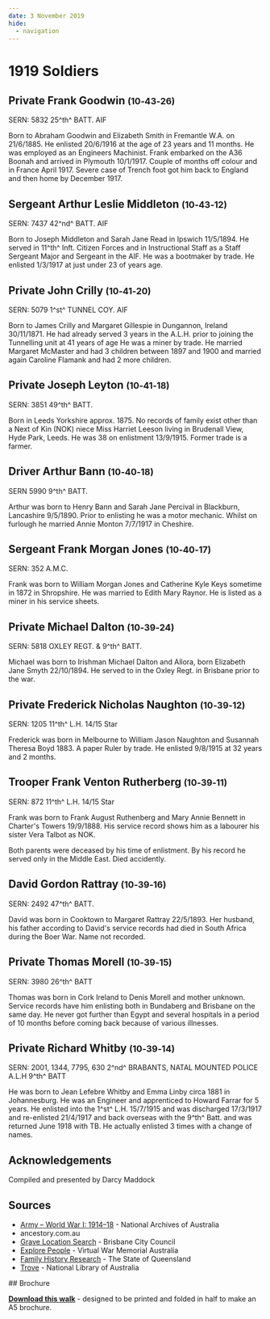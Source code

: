 ```yaml
---
date: 3 November 2019
hide:
  - navigation
---
```


# 1919 Soldiers 

<!-- why this title? -->

## Private Frank Goodwin <small>(10‑43‑26)</small>

SERN: 5832 25^th^ BATT. AIF

Born to Abraham Goodwin and Elizabeth Smith in Fremantle W.A. on 21/6/1885. He enlisted 20/6/1916 at the age of 23 years and  11 months.  He was employed as an Engineers Machinist. Frank embarked on the A36 Boonah and arrived in Plymouth 10/1/1917. Couple of months off colour and in France April 1917. Severe case of Trench foot got him back to England and then home by December 1917.

## Sergeant Arthur Leslie Middleton <small>(10‑43‑12)</small>

SERN: 7437 42^nd^ BATT. AIF

Born to Joseph Middleton and Sarah Jane Read in Ipswich 11/5/1894. He served in 11^th^ Inft. Citizen Forces and in Instructional Staff as a Staff Sergeant Major and 
Sergeant in the AIF. He was a bootmaker by trade. He enlisted 1/3/1917 at just under 23 of years age. 

## Private John Crilly <small>(10‑41‑20)</small>

SERN: 5079 1^st^ TUNNEL COY. AIF

Born to James Crilly and Margaret Gillespie in Dungannon, Ireland 30/11/1871. He had already served 3 years in the A.L.H. prior to joining the Tunnelling unit at 41 years of age He was a miner by trade. He married Margaret McMaster and had 3 children between 1897 and 1900 and married again Caroline Flamank and had 2 more children.

## Private Joseph Leyton <small>(10‑41‑18)</small>

SERN: 3851 49^th^ BATT.

Born in Leeds Yorkshire approx. 1875. No records of family exist other than a Next of Kin (NOK) niece Miss Harriet Leeson living in Brudenall View, Hyde Park, Leeds. He was 38 on enlistment 13/9/1915. Former trade is a farmer.

## Driver Arthur Bann <small>(10‑40‑18)</small>

SERN 5990 9^th^ BATT.

Arthur was born to Henry Bann and Sarah Jane Percival in Blackburn, Lancashire 9/5/1890. Prior to enlisting he was a motor mechanic. Whilst on furlough he married Annie Monton 7/7/1917 in Cheshire.

## Sergeant Frank Morgan Jones <small>(10‑40‑17)</small>

SERN: 352 A.M.C.

Frank was born to William Morgan Jones and Catherine Kyle Keys sometime in 1872 in
Shropshire. He was married to Edith Mary Raynor. He is listed as a miner in his service sheets.

## Private Michael Dalton <small>(10‑39‑24)</small>

SERN: 5818 OXLEY REGT. & 9^th^ BATT.

Michael was born to Irishman Michael Dalton and Allora, born Elizabeth Jane Smyth 22/10/1894. He  served to in the Oxley  Regt. in  Brisbane  prior  to the  war.

## Private Frederick Nicholas Naughton <small>(10‑39‑12)</small>

SERN: 1205 11^th^ L.H. 14/15 Star

Frederick was born in Melbourne to William Jason Naughton and Susannah Theresa Boyd 1883. A paper Ruler by trade. He enlisted 9/8/1915 at 32 years and 2 months.

## Trooper Frank Venton Rutherberg <small>(10‑39‑11)</small>

SERN: 872 11^th^ L.H. 14/15 Star

Frank was born to Frank August Ruthenberg and Mary Annie Bennett in Charter's Towers 19/9/1888. His service record shows him as a labourer his sister Vera Talbot as NOK.

Both parents were deceased by his time of enlistment. By his record he served only in the Middle East. Died accidently.
  
## David Gordon Rattray <small>(10‑39‑16)</small>

SERN: 2492 47^th^ BATT.

David was born in Cooktown to Margaret Rattray 22/5/1893. Her husband, his father according to David's service records had died in South Africa during the Boer War. Name not recorded.

## Private Thomas Morell <small>(10‑39‑15)</small>

SERN: 3980 26^th^ BATT

Thomas was born in Cork Ireland to Denis Morell and mother unknown. Service records have him enlisting both in Bundaberg and Brisbane on the same day. He never got further than Egypt and several hospitals in a period of 10 months before coming back because of various illnesses.

## Private Richard Whitby <small>(10‑39‑14)</small>

SERN: 2001, 1344, 7795, 630 2^nd^ BRABANTS, NATAL MOUNTED POLICE A.L.H 9^th^ BATT

He was born to Jean Lefebre Whitby and Emma Linby circa 1881 in Johannesburg. He was an Engineer and apprenticed to Howard Farrar for 5 years. He enlisted into the 1^st^ L.H. 15/7/1915 and was discharged 17/3/1917 and re-enlisted 21/4/1917 and back overseas with the 9^th^ Batt. and was returned June 1918 with TB. He actually enlisted 3 times with a change of names.


## Acknowledgements

Compiled and presented by Darcy Maddock

## Sources

- [Army – World War I: 1914–18](https://www.naa.gov.au/explore-collection/defence-and-war-service-records/army-world-war-i-1914-18) - National Archives of Australia 
- ancestory.com.au
- [Grave Location Search](http://graves.brisbane.qld.gov.au) - Brisbane City Council
- [Explore People](https://vwma.org.au/explore/people) - Virtual War Memorial Australia
- [Family History Research](https://www.familyhistory.bdm.qld.gov.au) - The State of Queensland
- [Trove](https://trove.nla.gov.au) - National Library of Australia

<div class="noprint" markdown="1">
## Brochure

**[Download this walk](../assets/guides/1919-soldiers.pdf)** - designed to be printed and folded in half to make an A5 brochure.

</div>
